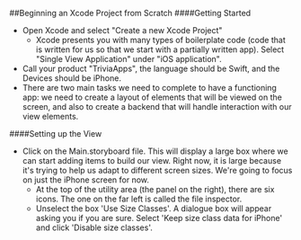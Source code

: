 ##Beginning an Xcode Project from Scratch
####Getting Started
- Open Xcode and select "Create a new Xcode Project"
  - Xcode presents you with many types of boilerplate code (code that is written for us so that we start with a partially written app). Select "Single View Application" under "iOS application".
- Call your product "TriviaApps", the language should be Swift, and the Devices should be iPhone.
- There are two main tasks we need to complete to have a functioning app: we need to create a layout of elements that will be viewed on the screen, and also to create a backend that will handle interaction with our view elements.

####Setting up the View
- Click on the Main.storyboard file. This will display a large box where we can start adding items to build our view. Right now, it is large because it's trying to help us adapt to different screen sizes. We're going to focus on just the iPhone screen for now.
  - At the top of the utility area (the panel on the right), there are six icons. The one on the far left is called the file inspector.
  - Unselect the box 'Use Size Classes'. A dialogue box will appear asking you if you are sure. Select 'Keep size class data for iPhone' and click 'Disable size classes'.
 
